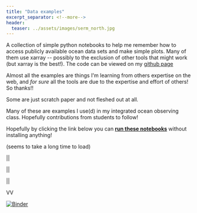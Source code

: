 ```yaml
---
title: "Data examples"
excerpt_separator: <!--more-->
header:
  teaser: ../assets/images/serm_north.jpg
---
```


A collection of simple python notebooks to help me remember how to access publicly available ocean data sets and make simple plots. Many of them use xarray -- possibly to the exclusion of other tools that might work (but xarray is the best!). The code can be viewed on my [github page ](https://github.com/nlbeaird/ocean_data_examples)

Almost all the examples are things I'm learning from others expertise on the web, and *for sure* all the tools are due to the expertise and effort of others! So thanks!!

Some are just scratch paper and not fleshed out at all.

Many of these are examples I use(d) in my integrated ocean observing class. Hopefully contributions from students to follow!


Hopefully by clicking the link below you can [**run these notebooks**](https://mybinder.org/v2/gh/nlbeaird/ocean_data_examples.git/master) without installing anything!

(seems to take a long time to load)

||

||

||

VV

[![Binder](https://mybinder.org/badge_logo.svg)](https://mybinder.org/v2/gh/nlbeaird/ocean_data_examples.git/master)
